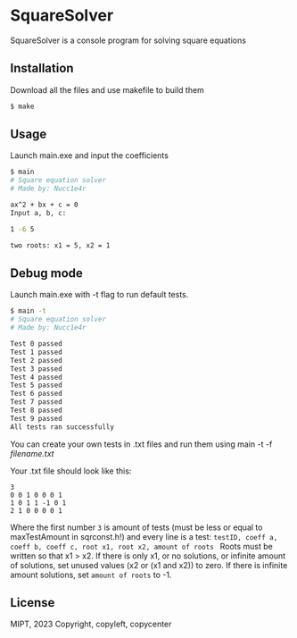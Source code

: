 # SquareSolver

SquareSolver is a console program for solving square equations

## Installation

Download all the files and use makefile to build them

```bash
$ make
```

## Usage

Launch main.exe and input the coefficients

```bash
$ main
# Square equation solver
# Made by: Nucc1e4r

ax^2 + bx + c = 0
Input a, b, c:

1 -6 5

two roots: x1 = 5, x2 = 1
```

## Debug mode

Launch main.exe with -t flag to run default tests.

```bash
$ main -t
# Square equation solver
# Made by: Nucc1e4r

Test 0 passed
Test 1 passed
Test 2 passed
Test 3 passed
Test 4 passed
Test 5 passed
Test 6 passed
Test 7 passed
Test 8 passed
Test 9 passed
All tests ran successfully
```

You can create your own tests in .txt files and run them using main -t -f *filename.txt*

Your .txt file should look like this:

```
3
0 0 1 0 0 0 1
1 0 1 1 -1 0 1
2 1 0 0 0 0 1
```
Where the first number `3` is amount of tests (must be less or equal to maxTestAmount in sqrconst.h!) and every line is a test: `testID, coeff a, coeff b, coeff c, root x1, root x2, amount of roots ` Roots must be written so that x1 > x2. If there is only x1, or no solutions, or infinite amount of solutions, set unused values (x2 or (x1 and x2)) to zero. If there is infinite amount solutions, set `amount of roots` to -1.
## License

MIPT, 2023
Copyright, copyleft, copycenter
